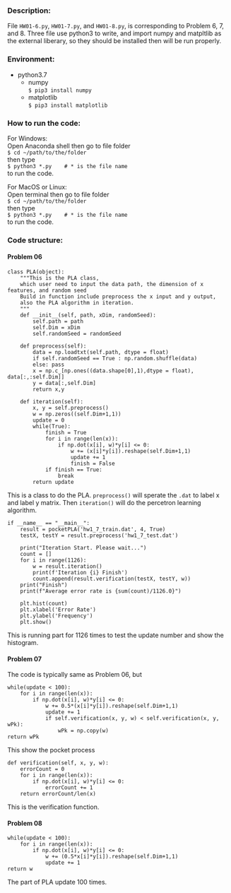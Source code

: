 ### Description:

File `HW01-6.py`, `HW01-7.py`, and `HW01-8.py`, is corresponding to Problem 6, 7, and 8. Three file use python3 to write, and import numpy and matpltlib as the external liberary, so they should be installed then will be run properly.

### Environment:

+ python3.7
    + numpy  
    `$ pip3 install numpy`  
    + matplotlib  
    `$ pip3 install matplotlib`

### How to run the code:

For Windows:  
Open Anaconda shell then go to file folder  
`$ cd ~/path/to/the/folder`  
then type  
`$ python3 *.py    # * is the file name`  
to run the code.  

For MacOS or Linux:   
Open terminal then go to file folder   
`$ cd ~/path/to/the/folder`  
then type  
`$ python3 *.py    # * is the file name`  
to run the code.   


### Code structure:
#### Problem 06
```
class PLA(object):
    """This is the PLA class, 
    which user need to input the data path, the dimension of x features, and random seed
    Build in function include preprocess the x input and y output,
    also the PLA algorithm in iteration. 
    """
    def __init__(self, path, xDim, randomSeed):
        self.path = path
        self.Dim = xDim
        self.randomSeed = randomSeed

    def preprocess(self):
        data = np.loadtxt(self.path, dtype = float)
        if self.randomSeed == True : np.random.shuffle(data) 
        else: pass
        x = np.c_[np.ones((data.shape[0],1),dtype = float), data[:,:self.Dim]]
        y = data[:,self.Dim]
        return x,y
 
    def iteration(self):
        x, y = self.preprocess()
        w = np.zeros((self.Dim+1,1))
        update = 0
        while(True):
            finish = True
            for i in range(len(x)):
                if np.dot(x[i], w)*y[i] <= 0:
                    w += (x[i]*y[i]).reshape(self.Dim+1,1)
                    update += 1
                    finish = False
            if finish == True:
                break
        return update
```
This is a class to do the PLA. `preprocess()` will sperate the `.dat` to label x and label y matrix. Then `iteration()` will do the percetron learning algorithm.
``` 
if __name__ == "__main__":  
    result = pocketPLA('hw1_7_train.dat', 4, True)
    testX, testY = result.preprocess('hw1_7_test.dat')

    print("Iteration Start. Please wait...")
    count = []
    for i in range(1126):
        w = result.iteration()
        print(f'Iteration {i} Finish')
        count.append(result.verification(testX, testY, w))
    print("Finish")
    print(f"Average error rate is {sum(count)/1126.0}")

    plt.hist(count)
    plt.xlabel('Error Rate')
    plt.ylabel('Frequency')
    plt.show()
```
This is running part for 1126 times to test the update number and show the histogram.
#### Problem 07
The code is typically same as Problem 06, but
```
while(update < 100):
    for i in range(len(x)):
        if np.dot(x[i], w)*y[i] <= 0:
            w += 0.5*(x[i]*y[i]).reshape(self.Dim+1,1)
            update += 1
            if self.verification(x, y, w) < self.verification(x, y, wPk):
                wPk = np.copy(w)
return wPk
```
This show the pocket process
```
def verification(self, x, y, w):
    errorCount = 0
    for i in range(len(x)):
        if np.dot(x[i], w)*y[i] <= 0:
            errorCount += 1
    return errorCount/len(x)
```
This is the verification function.
#### Problem 08
```
while(update < 100):
    for i in range(len(x)):
        if np.dot(x[i], w)*y[i] <= 0:
            w += (0.5*x[i]*y[i]).reshape(self.Dim+1,1)
            update += 1
return w
```
The part of PLA update 100 times.
